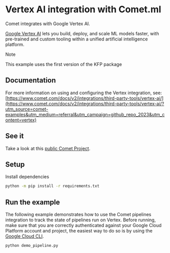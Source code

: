 # Vertex AI integration with Comet.ml

Comet integrates with Google Vertex AI.

[Google Vertex AI](https://cloud.google.com/vertex-ai/) lets you build, deploy, and scale ML models faster, with pre-trained and custom tooling within a unified artificial intelligence platform.

> [!NOTE]
> This example uses the first version of the KFP package

## Documentation

For more information on using and configuring the Vertex integration, see: [https://www.comet.com/docs/v2/integrations/third-party-tools/vertex-ai/](https://www.comet.com/docs/v2/integrations/third-party-tools/vertex-ai/?utm_source=comet-examples&utm_medium=referral&utm_campaign=github_repo_2023&utm_content=vertex)

## See it

Take a look at this [public Comet Project](https://www.comet.com/examples/comet-example-vertex-hello-world/?utm_source=comet-examples&utm_medium=referral&utm_campaign=github_repo_2023&utm_content=vertex).

## Setup

Install dependencies

```bash
python -m pip install -r requirements.txt
```

## Run the example

The following example demonstrates how to use the Comet pipelines integration to track the state of pipelines run on Vertex. Before running, make sure that you are correctly authenticated against your Google Cloud Platform account and project, the easiest way to do so is by using the [Google Cloud CLI](https://cloud.google.com/sdk/docs/).

```bash
python demo_pipeline.py
```
